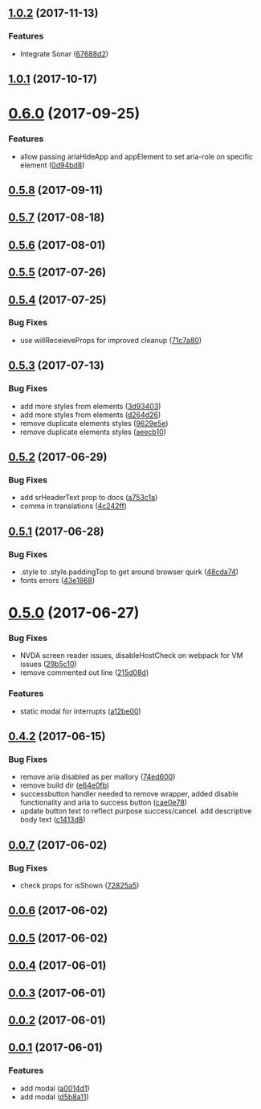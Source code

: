 <a name="1.0.2"></a>
## [1.0.2](https://github.com/Pearson-Higher-Ed/modal/compare/v1.0.1...v1.0.2) (2017-11-13)


### Features

* Integrate Sonar ([67688d2](https://github.com/Pearson-Higher-Ed/modal/commit/67688d2))



<a name="1.0.1"></a>
## [1.0.1](https://github.com/Pearson-Higher-Ed/modal/compare/v0.6.0...v1.0.1) (2017-10-17)



<a name="0.6.0"></a>
# [0.6.0](https://github.com/Pearson-Higher-Ed/modal/compare/v0.5.8...v0.6.0) (2017-09-25)


### Features

* allow passing ariaHideApp and appElement to set aria-role on specific element ([0d94bd8](https://github.com/Pearson-Higher-Ed/modal/commit/0d94bd8))



<a name="0.5.8"></a>
## [0.5.8](https://github.com/Pearson-Higher-Ed/modal/compare/v0.5.7...v0.5.8) (2017-09-11)



<a name="0.5.7"></a>
## [0.5.7](https://github.com/Pearson-Higher-Ed/modal/compare/v0.5.6...v0.5.7) (2017-08-18)



<a name="0.5.6"></a>
## [0.5.6](https://github.com/Pearson-Higher-Ed/modal/compare/v0.5.5...v0.5.6) (2017-08-01)



<a name="0.5.5"></a>
## [0.5.5](https://github.com/Pearson-Higher-Ed/modal/compare/v0.5.4...v0.5.5) (2017-07-26)



<a name="0.5.4"></a>
## [0.5.4](https://github.com/Pearson-Higher-Ed/modal/compare/v0.5.3...v0.5.4) (2017-07-25)


### Bug Fixes

* use willReceieveProps for improved cleanup ([71c7a80](https://github.com/Pearson-Higher-Ed/modal/commit/71c7a80))



<a name="0.5.3"></a>
## [0.5.3](https://github.com/Pearson-Higher-Ed/modal/compare/v0.5.2...v0.5.3) (2017-07-13)


### Bug Fixes

* add more styles from elements ([3d93403](https://github.com/Pearson-Higher-Ed/modal/commit/3d93403))
* add more styles from elements ([d264d26](https://github.com/Pearson-Higher-Ed/modal/commit/d264d26))
* remove duplicate elements styles ([9629e5e](https://github.com/Pearson-Higher-Ed/modal/commit/9629e5e))
* remove duplicate elements styles ([aeecb10](https://github.com/Pearson-Higher-Ed/modal/commit/aeecb10))



<a name="0.5.2"></a>
## [0.5.2](https://github.com/Pearson-Higher-Ed/modal/compare/v0.5.1...v0.5.2) (2017-06-29)


### Bug Fixes

* add srHeaderText prop to docs ([a753c1a](https://github.com/Pearson-Higher-Ed/modal/commit/a753c1a))
* comma in translations ([4c242ff](https://github.com/Pearson-Higher-Ed/modal/commit/4c242ff))



<a name="0.5.1"></a>
## [0.5.1](https://github.com/Pearson-Higher-Ed/modal/compare/v0.5.0...v0.5.1) (2017-06-28)


### Bug Fixes

* .style to .style.paddingTop to get around browser quirk ([48cda74](https://github.com/Pearson-Higher-Ed/modal/commit/48cda74))
* fonts errors ([43e1868](https://github.com/Pearson-Higher-Ed/modal/commit/43e1868))



<a name="0.5.0"></a>
# [0.5.0](https://github.com/Pearson-Higher-Ed/modal/compare/v0.4.2...v0.5.0) (2017-06-27)


### Bug Fixes

* NVDA screen reader issues, disableHostCheck on webpack for VM issues ([29b5c10](https://github.com/Pearson-Higher-Ed/modal/commit/29b5c10))
* remove commented out line ([215d08d](https://github.com/Pearson-Higher-Ed/modal/commit/215d08d))


### Features

* static modal for interrupts ([a12be00](https://github.com/Pearson-Higher-Ed/modal/commit/a12be00))



<a name="0.4.2"></a>
## [0.4.2](https://github.com/Pearson-Higher-Ed/modal/compare/v0.0.7...v0.4.2) (2017-06-15)


### Bug Fixes

* remove aria disabled as per mallory ([74ed600](https://github.com/Pearson-Higher-Ed/modal/commit/74ed600))
* remove build dir ([e64e0fb](https://github.com/Pearson-Higher-Ed/modal/commit/e64e0fb))
* successbutton handler needed to remove wrapper, added disable functionality and aria to success button ([cae0e78](https://github.com/Pearson-Higher-Ed/modal/commit/cae0e78))
* update button text to reflect purpose success/cancel. add descriptive body text ([c1413d8](https://github.com/Pearson-Higher-Ed/modal/commit/c1413d8))



<a name="0.0.7"></a>
## [0.0.7](https://github.com/Pearson-Higher-Ed/modal/compare/v0.0.6...v0.0.7) (2017-06-02)


### Bug Fixes

* check props for isShown ([72825a5](https://github.com/Pearson-Higher-Ed/modal/commit/72825a5))



<a name="0.0.6"></a>
## [0.0.6](https://github.com/Pearson-Higher-Ed/modal/compare/v0.0.5...v0.0.6) (2017-06-02)



<a name="0.0.5"></a>
## [0.0.5](https://github.com/Pearson-Higher-Ed/modal/compare/v0.0.4...v0.0.5) (2017-06-02)



<a name="0.0.4"></a>
## [0.0.4](https://github.com/Pearson-Higher-Ed/modal/compare/v0.0.3...v0.0.4) (2017-06-01)



<a name="0.0.3"></a>
## [0.0.3](https://github.com/Pearson-Higher-Ed/modal/compare/v0.0.2...v0.0.3) (2017-06-01)



<a name="0.0.2"></a>
## [0.0.2](https://github.com/Pearson-Higher-Ed/modal/compare/v0.0.1...v0.0.2) (2017-06-01)



<a name="0.0.1"></a>
## [0.0.1](https://github.com/Pearson-Higher-Ed/modal/compare/d5b8a11...v0.0.1) (2017-06-01)


### Features

* add modal ([a0014d1](https://github.com/Pearson-Higher-Ed/modal/commit/a0014d1))
* add modal ([d5b8a11](https://github.com/Pearson-Higher-Ed/modal/commit/d5b8a11))



